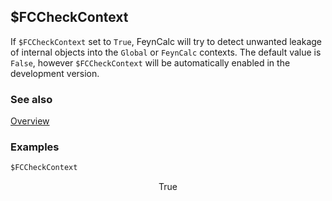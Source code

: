 ## $FCCheckContext

If `$FCCheckContext` set to `True`, FeynCalc will try to detect unwanted leakage of internal objects into the `Global` or `FeynCalc` contexts. The default value is `False`, however `$FCCheckContext` will be automatically enabled in the development version.

### See also

[Overview](Extra/FeynCalc.md)

### Examples

```mathematica
$FCCheckContext
```

$$\text{True}$$